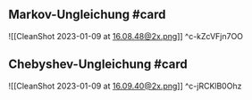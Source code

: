 ## Markov-Ungleichung #card 
![[CleanShot 2023-01-09 at 16.08.48@2x.png]]
^c-kZcVFjn7OO

## Chebyshev-Ungleichung #card 
![[CleanShot 2023-01-09 at 16.09.40@2x.png]]
^c-jRCKlB0Ohz